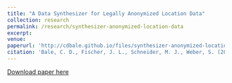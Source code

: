 ```yaml
---
title: "A Data Synthesizer for Legally Anonymized Location Data"
collection: research
permalink: /research/synthesizer-anonymized-location-data
excerpt:
venue:
paperurl: 'http://cdbale.github.io/files/synthesizer-anonymized-location-data.pdf'
citation: 'Bale, C. D., Fischer, J. L., Schneider, M. J., Weber, S. (2021). &quot;A Data Synthesizer for Legally Anonymized Location Data.&quot; <i>Working Paper</i>.'
---
```


[Download paper here](http://cdbale.github.io/files/synthesizer-anonymized-location-data.pdf)
